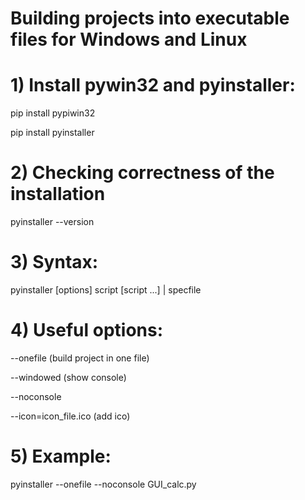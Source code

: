 # Building projects into executable files for Windows and Linux
# 1) Install pywin32 and pyinstaller:
pip install pypiwin32

pip install pyinstaller

# 2) Checking correctness of the installation
pyinstaller --version

# 3) Syntax:
pyinstaller [options] script [script ...] | specfile

# 4) Useful options:
--onefile (build project in one file)

--windowed (show console)

--noconsole 

--icon=icon_file.ico (add ico)

# 5) Example:
pyinstaller --onefile --noconsole GUI_calc.py

